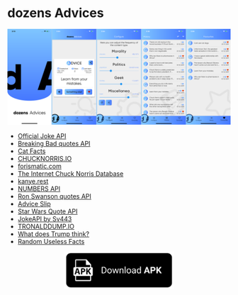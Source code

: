 # dozens Advices
<div align="center">
<img src="preview.png" alt="Download .apk file"><br>
</div>

* [Official Joke API](https://github.com/15Dkatz/official_joke_api)
* [Breaking Bad quotes API](https://github.com/shevabam/breaking-bad-quotes)
* [Cat Facts](https://github.com/alexwohlbruck/cat-facts)
* [CHUCKNORRIS.IO](https://github.com/chucknorris-io/chuck-api)
* [forismatic.com](http://forismatic.com)
* [The Internet Chuck Norris Database](http://www.icndb.com)
* [kanye.rest](https://github.com/ajzbc/kanye.rest)
* [NUMBERS API](http://numbersapi.com)
* [Ron Swanson quotes API](https://github.com/jamesseanwright/ron-swanson-quotes)
* [Advice Slip](https://adviceslip.com)
* [Star Wars Quote API](http://swquotes.digitaljedi.dk/home)
* [JokeAPI by Sv443](https://github.com/Sv443/JokeAPI)
* [TRONALDDUMP.IO](https://github.com/tronalddump-io/tronald-app)
* [What does Trump think?](https://whatdoestrumpthink.com)
* [Random Useless Facts](https://uselessfacts.jsph.pl)

<div align="center">
<a href="https://github.com/ZephyrVentum/dozens-Advices/raw/master/dozens-advices.apk">
<img src="download.png" alt="Download .apk file" width="250">
</a>
